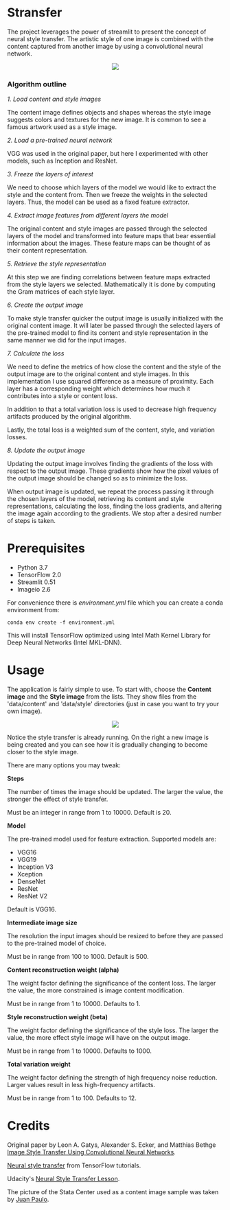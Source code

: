 # Stransfer

The project leverages the power of streamlit to present the concept of neural style transfer. The artistic style of one image is combined with the content captured from another image by using a convolutional neural network. 

<div align="center">
<img src="./assets/styled3.jpg">
</div>



### Algorithm outline


*1. Load content and style images*

The content image defines objects and shapes whereas the style image suggests colors and textures for the new image. It is common to see a famous artwork used as a style image.


*2. Load a pre-trained neural network*

VGG was used in the original paper, but here I experimented with other models, such as Inception and ResNet. 


*3. Freeze the layers of interest*

We need to choose which layers of the model we would like to extract the style and the content from. Then we freeze the weights in the selected layers. Thus, the model can be used as a fixed feature extractor. 


*4. Extract image features from different layers the model*

The original content and style images are passed through the selected layers of the model and transformed into feature maps that bear essential information about the images. These feature maps can be thought of as their content representation. 


*5. Retrieve the style representation*

At this step we are finding correlations between feature maps extracted from the style layers we selected. Mathematically it is done by computing the Gram matrices of each style layer.


*6. Create the output image*

To make style transfer quicker the output image is usually initialized with the original content image. It will later be passed through the selected layers of the pre-trained model to find its content and style representation in the same manner we did for the input images.  


*7. Calculate the loss*

We need to define the metrics of how close the content and the style of the output image are to the original content and style images. In this implementation I use squared difference as a measure of proximity. Each layer has a corresponding weight which determines how much it contributes into a style or content loss.

In addition to that a total variation loss is used to decrease high frequency artifacts produced by the original algorithm.

Lastly, the total loss is a weighted sum of the content, style, and variation losses.


*8. Update the output image*

Updating the output image involves finding the gradients of the loss with respect to the output image. These gradients show how the pixel values of the output image should be changed so as to minimize the loss. 

When output image is updated, we repeat the process passing it through the chosen layers of the model, retrieving its content and style representations, calculating the loss, finding the loss gradients, and altering the image again according to the gradients. We stop after a desired number of steps is taken.


# Prerequisites

- Python 3.7
- TensorFlow 2.0
- Streamlit 0.51
- Imageio 2.6

For convenience there is *environment.yml* file which you can create a conda environment from:
```
conda env create -f environment.yml
```
This will install TensorFlow optimized using Intel Math Kernel Library for Deep Neural Networks (Intel MKL-DNN).


# Usage

The application is fairly simple to use. To start with, choose the **Content image** and the **Style image** from the lists. They show files from the 'data/content' and 'data/style' directories (just in case you want to try your own image).

<div align="center">
<img src="./assets/octopus_1.jpg">
</div>

Notice the style transfer is already running. On the right a new image is being created and you can see how it is gradually changing to become closer to the style image. 

There are many options you may tweak:

**Steps** 

The number of times the image should be updated. The larger the value, the stronger the effect of style transfer.

Must be an integer in range from 1 to 10000. Default is 20.


**Model**

The pre-trained model used for feature extraction. Supported models are: 
- VGG16
- VGG19
- Inception V3
- Xception 
- DenseNet
- ResNet
- ResNet V2

Default is VGG16.

**Intermediate image size**

The resolution the input images should be resized to before they are passed to the pre-trained model of choice.

Must be in range from 100 to 1000. Default is 500.


**Content reconstruction weight (alpha)**

The weight factor defining the significance of the content loss. The larger the value, the more constrained is image content modification.

Must be in range from 1 to 10000. Defaults to 1.


**Style reconstruction weight (beta)**

The weight factor defining the significance of the style loss. The larger the value, the more effect style image will have on the output image. 

Must be in range from 1 to 10000. Defaults to 1000.


**Total variation weight**

The weight factor defining the strength of high frequency noise reduction. Larger values result in less high-frequency artifacts.

Must be in range from 1 to 100. Defaults to 12.




# Credits

Original paper by Leon A. Gatys, Alexander S. Ecker, and Matthias Bethge [Image Style Transfer Using Convolutional Neural Networks](https://www.cv-foundation.org/openaccess/content_cvpr_2016/papers/Gatys_Image_Style_Transfer_CVPR_2016_paper.pdf).

[Neural style transfer](https://www.tensorflow.org/tutorials/generative/style_transfer) from TensorFlow tutorials.

Udacity's [Neural Style Transfer Lesson](https://classroom.udacity.com/courses/ud188/lessons/c1541fd7-e6ec-4177-a5b1-c06f1ce09dd8/concepts/af086838-4309-4ec1-8fb9-446f148ad815).

The picture of the Stata Center used as a content image sample was taken by [Juan Paulo](https://juanpaulo.me/).